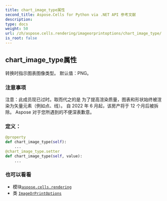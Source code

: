 ```yaml
---
title: chart_image_type属性
second_title: Aspose.Cells for Python via .NET API 参考文献
description:
type: docs
weight: 50
url: /zh/aspose.cells.rendering/imageorprintoptions/chart_image_type/
is_root: false
---
```

## chart_image_type属性

转换时指示图表图像类型。
默认值：PNG。

### 注意事项

注意：此成员现已过时。取而代之的是
为了提高渲染质量，图表和形状始终被渲染为矢量元素（例如点、线）。
自 2022 年 6 月起，该房产将于 12 个月后被拆除。
Aspose 对于您所遇到的不便深表歉意。
### 定义：
```python
@property
def chart_image_type(self):
    ...
@chart_image_type.setter
def chart_image_type(self, value):
    ...
```

### 也可以看看
* 模块[`aspose.cells.rendering`](../../)
* 类 [`ImageOrPrintOptions`](/cells/python-net/zh/aspose.cells.rendering/imageorprintoptions)
